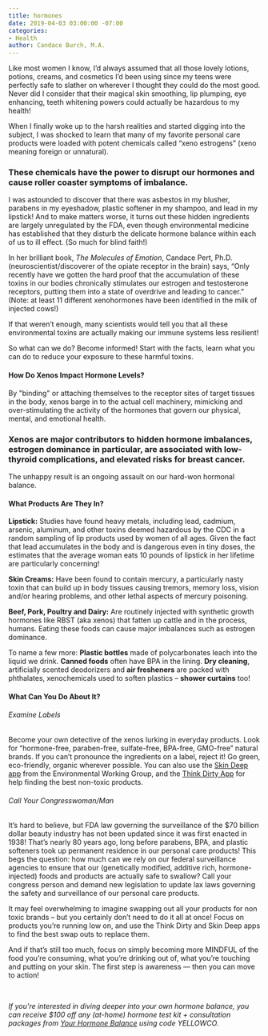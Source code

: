 ```yaml
---
title: hormones
date: 2019-04-03 03:00:00 -07:00
categories:
- Health
author: Candace Burch, M.A.
---
```


Like most women I know, I’d always assumed that all those lovely lotions, potions, creams, and cosmetics I’d been using since my teens were perfectly safe to slather on wherever I thought they could do the most good. Never did I consider that their magical skin smoothing, lip plumping, eye enhancing, teeth whitening powers could actually be hazardous to my health!
 
When I finally woke up to the harsh realities and started digging into the subject, I was shocked to learn that many of my favorite personal care products were loaded with potent chemicals called “xeno estrogens” (xeno meaning foreign or unnatural). 

### These chemicals have the power to disrupt our hormones and cause roller coaster symptoms of imbalance. 
 
I was astounded to discover that there was asbestos in my blusher, parabens in my eyeshadow, plastic softener in my shampoo, and lead in my lipstick! And to make matters worse, it turns out these hidden ingredients are largely unregulated by the FDA, even though environmental medicine has established that they disturb the delicate hormone balance within each of us to ill effect. (So much for blind faith!)
 
In her brilliant book, _The Molecules of Emotion_, Candace Pert, Ph.D. (neuroscientist/discoverer of the opiate receptor in the brain) says, “Only recently have we gotten the hard proof that the accumulation of these toxins in our bodies chronically stimulates our estrogen and testosterone receptors, putting them into a state of overdrive and leading to cancer.” (Note: at least 11 different xenohormones have been identified in the milk of injected cows!)
 
If that weren’t enough, many scientists would tell you that all these environmental toxins are actually making our immune systems less resilient!
 
So what can we do? Become informed! Start with the facts, learn what you can do to reduce your exposure to these harmful toxins.
 
#### How Do Xenos Impact Hormone Levels?
 
By "binding" or attaching themselves to the receptor sites of target tissues in the body, xenos barge in to the actual cell machinery, mimicking and over-stimulating the activity of the hormones that govern our physical, mental, and emotional health. 

### Xenos are major contributors to hidden hormone imbalances, estrogen dominance in particular, are associated with low-thyroid complications, and elevated risks for breast cancer. 

The unhappy result is an ongoing assault on our hard-won hormonal balance.
 
#### What Products Are They In?

**Lipstick:** Studies have found heavy metals, including lead, cadmium, arsenic, aluminum, and other toxins deemed hazardous by the CDC in a random sampling of lip products used by women of all ages. Given the fact that lead accumulates in the body and is dangerous even in tiny doses, the estimates that the average woman eats 10 pounds of lipstick in her lifetime are particularly concerning!  
 
**Skin Creams:** Have been found to contain mercury, a particularly nasty toxin that can build up in body tissues causing tremors, memory loss, vision and/or hearing problems, and other lethal aspects of mercury poisoning.
 
**Beef, Pork, Poultry and Dairy:** Are routinely injected with synthetic growth hormones like RBST (aka xenos) that fatten up cattle and in the process, humans. Eating these foods can cause major imbalances such as estrogen dominance.
 
To name a few more:
**Plastic bottles** made of polycarbonates leach into the liquid we drink. **Canned foods** often have BPA in the lining. **Dry cleaning**, artificially scented deodorizers and **air fresheners** are packed with phthalates, xenochemicals used to soften plastics – **shower curtains** too!
 
#### What Can You Do About It?
 
###### Examine Labels
 
Become your own detective of the xenos lurking in everyday products. Look for “hormone-free, paraben-free, sulfate-free, BPA-free, GMO-free” natural brands. If you can’t pronounce the ingredients on a label, reject it! Go green, eco-friendly, organic wherever possible. You can also use the [Skin Deep app](https://www.ewg.org/apps/) from the Environmental Working Group, and the [Think Dirty App](https://www.thinkdirtyapp.com/) for help finding the best non-toxic products.
 
###### Call Your Congresswoman/Man
 
It’s hard to believe, but FDA law governing the surveillance of the $70 billion dollar beauty industry has not been updated since it was first enacted in 1938! That’s nearly 80 years ago, long before parabens, BPA, and plastic softeners took up permanent residence in our personal care products! This begs the question: how much can we rely on our federal surveillance agencies to ensure that our (genetically modified, additive rich, hormone-injected) foods and products are actually safe to swallow? Call your congress person and demand new legislation to update lax laws governing the safety and surveillance of our personal care products.

It may feel overwhelming to imagine swapping out all your products for non toxic brands – but you certainly don’t need to do it all at once! Focus on products you’re running low on, and use the Think Dirty and Skin Deep apps to find the best swap outs to replace them.
 
And if that’s still too much, focus on simply becoming more MINDFUL of the food you’re consuming, what you’re drinking out of, what you’re touching and putting on your skin. The first step is awareness — then you can move to action!

<br>

_If you're interested in diving deeper into your own hormone balance, you can receive $100 off any (at-home) hormone test kit + consultation packages from [Your Hormone Balance](https://www.yourhormonebalance.com/) using code YELLOWCO._
